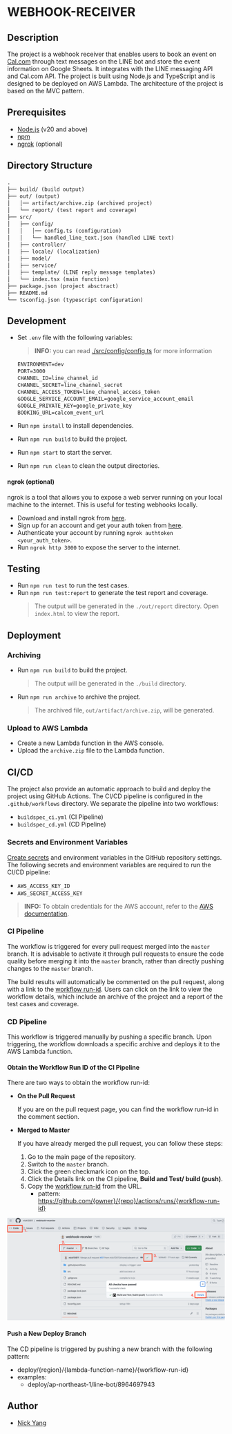 # WEBHOOK-RECEIVER

## Description
The project is a webhook receiver that enables users to book an event on [Cal.com](https://cal.com/) through text messages on the LINE bot and store the event information on Google Sheets. It integrates with the LINE messaging API and Cal.com API. The project is built using Node.js and TypeScript and is designed to be deployed on AWS Lambda. The architecture of the project is based on the MVC pattern.

## Prerequisites
- [Node.js](https://nodejs.org/en/download/current) (v20 and above)
- [npm](https://www.npmjs.com/get-npm)
- [ngrok](https://ngrok.com/download) (optional)

## Directory Structure
```
.
├── build/ (build output)
├── out/ (output)
│   │── artifact/archive.zip (archived project)
│   └── report/ (test report and coverage)
├── src/
│   ├── config/
│   │   │── config.ts (configuration)
│   │   └── handled_line_text.json (handled LINE text)
│   ├── controller/
│   ├── locale/ (localization)
│   ├── model/
│   ├── service/
│   ├── template/ (LINE reply message templates)
│   └── index.tsx (main function)
├── package.json (project absctract)
├── README.md
└── tsconfig.json (typescript configuration)
```

## Development
- Set `.env` file with the following variables:
  > **INFO:** you can read [./src/config/config.ts](./src/config/config.ts) for more information
  ```
  ENVIRONMENT=dev
  PORT=3000
  CHANNEL_ID=line_channel_id
  CHANNEL_SECRET=line_channel_secret
  CHANNEL_ACCESS_TOKEN=line_channel_access_token
  GOOGLE_SERVICE_ACCOUNT_EMAIL=google_service_account_email
  GOOGLE_PRIVATE_KEY=google_private_key
  BOOKING_URL=calcom_event_url
  ```
  
- Run `npm install` to install dependencies.
- Run `npm run build` to build the project.
- Run `npm start` to start the server.
- Run `npm run clean` to clean the output directories.

#### ngrok (optional)
ngrok is a tool that allows you to expose a web server running on your local machine to the internet. This is useful for testing webhooks locally.
- Download and install ngrok from [here](https://ngrok.com/download).
- Sign up for an account and get your auth token from [here](https://dashboard.ngrok.com/get-started/setup).
- Authenticate your account by running `ngrok authtoken <your_auth_token>`.
- Run `ngrok http 3000` to expose the server to the internet.

## Testing
- Run `npm run test` to run the test cases.
- Run `npm run test:report` to generate the test report and coverage.
  > The output will be generated in the `./out/report` directory. Open `index.html` to view the report.

## Deployment
### Archiving
- Run `npm run build` to build the project.
  > The output will be generated in the `./build` directory.
- Run `npm run archive` to archive the project.
  > The archived file, `out/artifact/archive.zip`, will be generated.

### Upload to AWS Lambda
- Create a new Lambda function in the AWS console.
- Upload the `archive.zip` file to the Lambda function.

## CI/CD
The project also provide an automatic approach to build and deploy the project using GitHub Actions. The CI/CD pipeline is configured in the `.github/workflows` directory. We separate the pipeline into two workflows:
- `buildspec_ci.yml` (CI Pipeline)
- `buildspec_cd.yml` (CD Pipeline)

### Secrets and Environment Variables
[Create secrets](https://docs.github.com/en/actions/security-guides/using-secrets-in-github-actions#creating-secrets-for-a-repository) and environment variables in the GitHub repository settings. The following secrets and environment variables are required to run the CI/CD pipeline:
- `AWS_ACCESS_KEY_ID`
- `AWS_SECRET_ACCESS_KEY`

> **INFO:** To obtain credentials for the AWS account, refer to the [AWS documentation](https://docs.aws.amazon.com/keyspaces/latest/devguide/access.credentials.html#access.credentials.IAM).

### CI Pipeline
The workflow is triggered for every pull request merged into the `master` branch. It is advisable to activate it through pull requests to ensure the code quality before merging it into the `master` branch, rather than directly pushing changes to the `master` branch. 

The build results will automatically be commented on the pull request, along with a link to the [workflow run-id](https://github.com/orgs/community/discussions/26965#discussioncomment-3254141). Users can click on the link to view the workflow details, which include an archive of the project and a report of the test cases and coverage.

### CD Pipeline
This workflow is triggered manually by pushing a specific branch. Upon triggering, the workflow downloads a specific archive and deploys it to the AWS Lambda function.

#### Obtain the Workflow Run ID of the CI Pipeline
There are two ways to obtain the workflow run-id:

- **On the Pull Request**

  If you are on the pull request page, you can find the workflow run-id in the comment section.

- **Merged to Master**
  
  If you have already merged the pull request, you can follow these steps:
  1. Go to the main page of the repository.
  2. Switch to the `master` branch.
  3. Click the green checkmark icon on the top.
  4. Click the Details link on the CI pipeline, **Build and Test/ build (push)**.
  5. Copy the [workflow run-id](https://github.com/orgs/community/discussions/26965#discussioncomment-3254141) from the URL.
      - pattern: https://github.com/{owner}/{repo}/actions/runs/{workflow-run-id}

![image](./image/find-workflow-run-id.png)

#### Push a New Deploy Branch
The CD pipeline is triggered by pushing a new branch with the following pattern:
- deploy/{region}/{lambda-function-name}/{workflow-run-id}
- examples: 
  - deploy/ap-northeast-1/line-bot/8964697943

## Author
- [Nick Yang](https://github.com/nick10811)